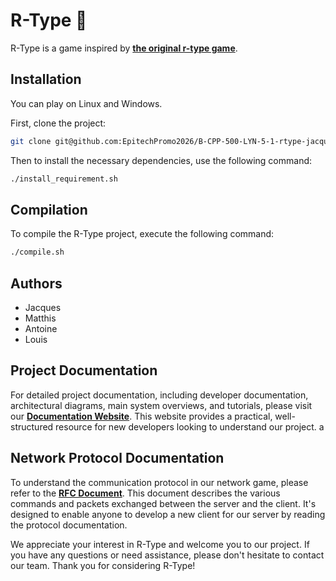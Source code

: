 # R-Type 👾

R-Type is a game inspired by [**the original r-type game**](https://en.wikipedia.org/wiki/R-Type).

## Installation

You can play on Linux and Windows.

First, clone the project:

```bash
git clone git@github.com:EpitechPromo2026/B-CPP-500-LYN-5-1-rtype-jacques.marques.git
```

Then to install the necessary dependencies, use the following command:

```bash
./install_requirement.sh
```

## Compilation

To compile the R-Type project, execute the following command:

```bash
./compile.sh
```

## Authors

- Jacques
- Matthis
- Antoine
- Louis

## Project Documentation

For detailed project documentation, including developer documentation, architectural diagrams, main system overviews, and tutorials, please visit our [**Documentation Website**](https://your-documentation-website.com). This website provides a practical, well-structured resource for new developers looking to understand our project.
a

## Network Protocol Documentation

To understand the communication protocol in our network game, please refer to the [**RFC Document**](https://antoine-df.github.io/rtype_docs/protocolDoc/). This document describes the various commands and packets exchanged between the server and the client. It's designed to enable anyone to develop a new client for our server by reading the protocol documentation.

We appreciate your interest in R-Type and welcome you to our project. If you have any questions or need assistance, please don't hesitate to contact our team. Thank you for considering R-Type!